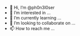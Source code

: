 - 👋 Hi, I’m @ph0n3l0ser
- 👀 I’m interested in ...
- 🌱 I’m currently learning ...
- 💞️ I’m looking to collaborate on ...
- 📫 How to reach me ...

<!---
ph0n3l0ser/ph0n3l0ser is a ✨ special ✨ repository because its `README.md` (this file) appears on your GitHub profile.
You can click the Preview link to take a look at your changes.
--->
